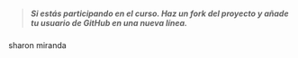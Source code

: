 > ##### Si estás participando en el curso. Haz un fork del proyecto y añade tu usuario de GitHub en una nueva línea.

sharon miranda